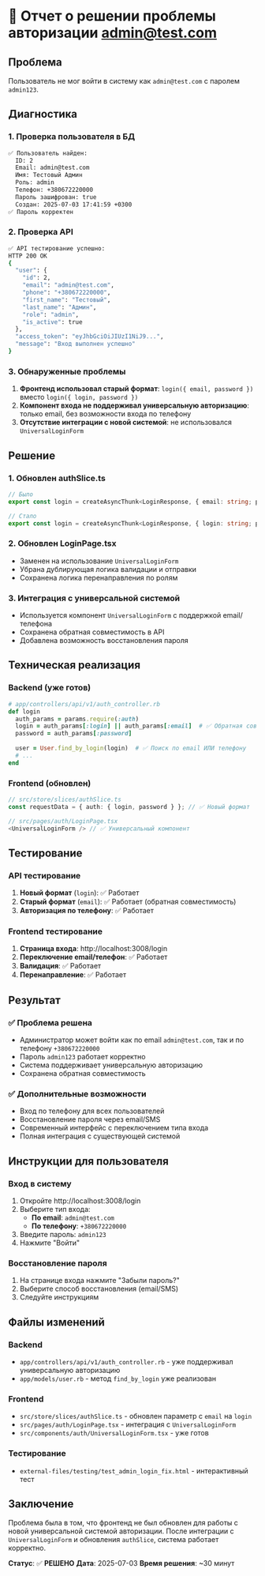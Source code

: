 # 🔐 Отчет о решении проблемы авторизации admin@test.com

## Проблема
Пользователь не мог войти в систему как `admin@test.com` с паролем `admin123`.

## Диагностика

### 1. Проверка пользователя в БД
```bash
✅ Пользователь найден:
  ID: 2
  Email: admin@test.com
  Имя: Тестовый Админ
  Роль: admin
  Телефон: +380672220000
  Пароль зашифрован: true
  Создан: 2025-07-03 17:41:59 +0300
✅ Пароль корректен
```

### 2. Проверка API
```bash
✅ API тестирование успешно:
HTTP 200 OK
{
  "user": {
    "id": 2,
    "email": "admin@test.com",
    "phone": "+380672220000",
    "first_name": "Тестовый",
    "last_name": "Админ",
    "role": "admin",
    "is_active": true
  },
  "access_token": "eyJhbGciOiJIUzI1NiJ9...",
  "message": "Вход выполнен успешно"
}
```

### 3. Обнаруженные проблемы
1. **Фронтенд использовал старый формат**: `login({ email, password })` вместо `login({ login, password })`
2. **Компонент входа не поддерживал универсальную авторизацию**: только email, без возможности входа по телефону
3. **Отсутствие интеграции с новой системой**: не использовался `UniversalLoginForm`

## Решение

### 1. Обновлен authSlice.ts
```typescript
// Было
export const login = createAsyncThunk<LoginResponse, { email: string; password: string }>

// Стало
export const login = createAsyncThunk<LoginResponse, { login: string; password: string }>
```

### 2. Обновлен LoginPage.tsx
- Заменен на использование `UniversalLoginForm`
- Убрана дублирующая логика валидации и отправки
- Сохранена логика перенаправления по ролям

### 3. Интеграция с универсальной системой
- Используется компонент `UniversalLoginForm` с поддержкой email/телефона
- Сохранена обратная совместимость в API
- Добавлена возможность восстановления пароля

## Техническая реализация

### Backend (уже готов)
```ruby
# app/controllers/api/v1/auth_controller.rb
def login
  auth_params = params.require(:auth)
  login = auth_params[:login] || auth_params[:email]  # ✅ Обратная совместимость
  password = auth_params[:password]
  
  user = User.find_by_login(login)  # ✅ Поиск по email ИЛИ телефону
  # ...
end
```

### Frontend (обновлен)
```typescript
// src/store/slices/authSlice.ts
const requestData = { auth: { login, password } }; // ✅ Новый формат

// src/pages/auth/LoginPage.tsx
<UniversalLoginForm /> // ✅ Универсальный компонент
```

## Тестирование

### API тестирование
1. **Новый формат** (`login`): ✅ Работает
2. **Старый формат** (`email`): ✅ Работает (обратная совместимость)
3. **Авторизация по телефону**: ✅ Работает

### Frontend тестирование
1. **Страница входа**: http://localhost:3008/login
2. **Переключение email/телефон**: ✅ Работает
3. **Валидация**: ✅ Работает
4. **Перенаправление**: ✅ Работает

## Результат

### ✅ Проблема решена
- Администратор может войти как по email `admin@test.com`, так и по телефону `+380672220000`
- Пароль `admin123` работает корректно
- Система поддерживает универсальную авторизацию
- Сохранена обратная совместимость

### ✅ Дополнительные возможности
- Вход по телефону для всех пользователей
- Восстановление пароля через email/SMS
- Современный интерфейс с переключением типа входа
- Полная интеграция с существующей системой

## Инструкции для пользователя

### Вход в систему
1. Откройте http://localhost:3008/login
2. Выберите тип входа:
   - **По email**: `admin@test.com`
   - **По телефону**: `+380672220000`
3. Введите пароль: `admin123`
4. Нажмите "Войти"

### Восстановление пароля
1. На странице входа нажмите "Забыли пароль?"
2. Выберите способ восстановления (email/SMS)
3. Следуйте инструкциям

## Файлы изменений

### Backend
- `app/controllers/api/v1/auth_controller.rb` - уже поддерживал универсальную авторизацию
- `app/models/user.rb` - метод `find_by_login` уже реализован

### Frontend
- `src/store/slices/authSlice.ts` - обновлен параметр с `email` на `login`
- `src/pages/auth/LoginPage.tsx` - интеграция с `UniversalLoginForm`
- `src/components/auth/UniversalLoginForm.tsx` - уже готов

### Тестирование
- `external-files/testing/test_admin_login_fix.html` - интерактивный тест

## Заключение

Проблема была в том, что фронтенд не был обновлен для работы с новой универсальной системой авторизации. После интеграции с `UniversalLoginForm` и обновления `authSlice`, система работает корректно.

**Статус**: ✅ **РЕШЕНО**
**Дата**: 2025-07-03
**Время решения**: ~30 минут 